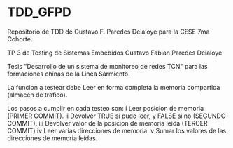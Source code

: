# TDD_GFPD
Repositorio de TDD de Gustavo F. Paredes Delaloye para la CESE 7ma Cohorte.

TP 3 de Testing de Sistemas Embebidos
Gustavo Fabian Paredes Delaloye


Tesis "Desarrollo de un sistema de monitoreo de redes TCN" para las formaciones chinas de la Linea
Sarmiento.

La funcion a testear debe Leer en forma completa la memoria compartida (almacen de trafico).

Los pasos a cumplir en cada testeo son:
i   Leer posicion de memoria (PRIMER COMMIT).
ii  Devolver TRUE si pudo leer, y FALSE si no (SEGUNDO COMMIT).
iii Devolver valor de la posicion de memoria leida (TERCER COMMIT)
iv  Leer varias direcciones de memoria.
v   Sumar los valores de las direcciones de memoria leidas.


